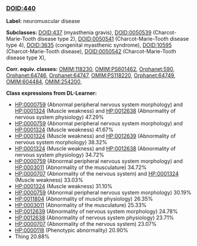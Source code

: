 
### [DOID:440](http://purl.obolibrary.org/obo/DOID_440)
**Label:** neuromuscular disease

**Subclasses:** [DOID:437](http://purl.obolibrary.org/obo/DOID_437) (myasthenia gravis), [DOID:0050539](http://purl.obolibrary.org/obo/DOID_0050539) (Charcot-Marie-Tooth disease type 2), [DOID:0050541](http://purl.obolibrary.org/obo/DOID_0050541) (Charcot-Marie-Tooth disease type 4), [DOID:3635](http://purl.obolibrary.org/obo/DOID_3635) (congenital myasthenic syndrome), [DOID:10595](http://purl.obolibrary.org/obo/DOID_10595) (Charcot-Marie-Tooth disease), [DOID:0050542](http://purl.obolibrary.org/obo/DOID_0050542) (Charcot-Marie-Tooth disease type X), 

**Corr. equiv. classes:** [OMIM:118230](http://purl.obolibrary.org/obo/OMIM_118230), [OMIM:PS601462](http://purl.obolibrary.org/obo/OMIM_PS601462), [Orphanet:590](http://www.orpha.net/ORDO/Orphanet_590), [Orphanet:64746](http://www.orpha.net/ORDO/Orphanet_64746), [Orphanet:64747](http://www.orpha.net/ORDO/Orphanet_64747), [OMIM:PS118220](http://purl.obolibrary.org/obo/OMIM_PS118220), [Orphanet:64749](http://www.orpha.net/ORDO/Orphanet_64749), [OMIM:604484](http://purl.obolibrary.org/obo/OMIM_604484), [OMIM:254200](http://purl.obolibrary.org/obo/OMIM_254200), 

**Class expressions from DL-Learner:**

- [HP:0000759](http://purl.obolibrary.org/obo/HP_0000759) (Abnormal peripheral nervous system morphology) and [HP:0001324](http://purl.obolibrary.org/obo/HP_0001324) (Muscle weakness) and [HP:0012638](http://purl.obolibrary.org/obo/HP_0012638) (Abnormality of nervous system physiology) 47.29%
- [HP:0000759](http://purl.obolibrary.org/obo/HP_0000759) (Abnormal peripheral nervous system morphology) and [HP:0001324](http://purl.obolibrary.org/obo/HP_0001324) (Muscle weakness) 41.67%
- [HP:0001324](http://purl.obolibrary.org/obo/HP_0001324) (Muscle weakness) and [HP:0012639](http://purl.obolibrary.org/obo/HP_0012639) (Abnormality of nervous system morphology) 38.32%
- [HP:0001324](http://purl.obolibrary.org/obo/HP_0001324) (Muscle weakness) and [HP:0012638](http://purl.obolibrary.org/obo/HP_0012638) (Abnormality of nervous system physiology) 34.72%
- [HP:0000759](http://purl.obolibrary.org/obo/HP_0000759) (Abnormal peripheral nervous system morphology) and [HP:0003011](http://purl.obolibrary.org/obo/HP_0003011) (Abnormality of the musculature) 34.72%
- [HP:0000707](http://purl.obolibrary.org/obo/HP_0000707) (Abnormality of the nervous system) and [HP:0001324](http://purl.obolibrary.org/obo/HP_0001324) (Muscle weakness) 33.03%
- [HP:0001324](http://purl.obolibrary.org/obo/HP_0001324) (Muscle weakness) 31.10%
- [HP:0000759](http://purl.obolibrary.org/obo/HP_0000759) (Abnormal peripheral nervous system morphology) 30.19%
- [HP:0011804](http://purl.obolibrary.org/obo/HP_0011804) (Abnormality of muscle physiology) 26.35%
- [HP:0003011](http://purl.obolibrary.org/obo/HP_0003011) (Abnormality of the musculature) 25.33%
- [HP:0012639](http://purl.obolibrary.org/obo/HP_0012639) (Abnormality of nervous system morphology) 24.78%
- [HP:0012638](http://purl.obolibrary.org/obo/HP_0012638) (Abnormality of nervous system physiology) 23.71%
- [HP:0000707](http://purl.obolibrary.org/obo/HP_0000707) (Abnormality of the nervous system) 23.07%
- [HP:0000118](http://purl.obolibrary.org/obo/HP_0000118) (Phenotypic abnormality) 20.90%
- Thing 20.88%


